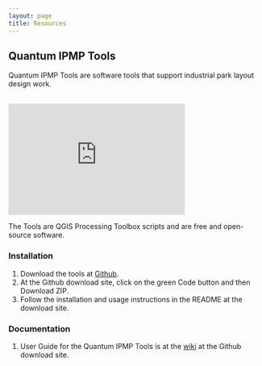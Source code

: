 ```yaml
---
layout: page
title: Resources
---
```


## Quantum IPMP Tools
Quantum IPMP Tools are software tools that support industrial park layout design work.

<br>
<iframe src="https://onedrive.live.com/embed?cid=F7621C40D90B9733&amp;resid=F7621C40D90B9733%21139509&amp;authkey=AHgfGi_Xc4cJ-qw&amp;em=2&amp;wdAr=1.7777777777777777" width="350px" height="221px" frameborder="0">This is an embedded <a target="_blank" href="https://office.com">Microsoft Office</a> presentation, powered by <a target="_blank" href="https://office.com/webapps">Office</a>.</iframe>
<br>

The Tools are QGIS Processing Toolbox scripts and are free and open-source software.


### Installation
1. Download the tools at  [Github](https://github.com/ebhoward/QuantumIPMPTools).
2. At the Github download site, click on the green Code button and then Download ZIP.
3. Follow the installation and usage instructions in the README at the download site.

### Documentation
1. User Guide for the Quantum IPMP Tools is at the  [wiki](https://github.com/ebhoward/QuantumIPMPTools/wiki)  at the Github download site. 



